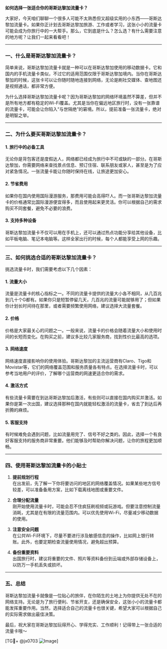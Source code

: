 **如何选择一张适合你的哥斯达黎加流量卡？**

大家好，今天咱们聊聊一个很多人可能不太熟悉但又超级实用的小东西——哥斯达黎加流量卡。如果你正计划去哥斯达黎加旅游、工作或者学习，这张小小的流量卡可能会成为你旅行中的一大帮手。那么，它到底是什么？怎么选？有什么需要注意的地方呢？让我们一起来看看吧！

---

### 一、什么是哥斯达黎加流量卡？

简单来说，哥斯达黎加流量卡就是一种可以在哥斯达黎加使用的移动数据卡。它和国内的手机流量卡类似，不过它的适用范围仅限于哥斯达黎加境内。当你在哥斯达黎加的时候，这张卡可以让你随时随地连接到网络，无论是刷社交媒体、查地图还是视频通话，都非常方便。

为什么选择哥斯达黎加流量卡呢？因为哥斯达黎加的网络环境虽然不算差，但并不是所有地方都有稳定的Wi-Fi覆盖。尤其是当你在偏远地区旅行时，没有一张靠谱的流量卡，可能会让你陷入“与世隔绝”的窘境。所以，提前准备一张流量卡，绝对是明智之举。

---

### 二、为什么要买哥斯达黎加流量卡？

#### 1. **旅行中的必备工具**
无论你是背包客还是度假达人，网络都已经成为旅行中不可或缺的一部分。在哥斯达黎加，你需要网络来查找景点信息、预订住宿、联系朋友或家人，甚至是为了应对紧急情况。一张流量卡能让你随时保持在线，让旅途更加安心。

#### 2. **节省费用**
如果你在国内使用国际漫游服务，那费用可能会高得吓人。而一张哥斯达黎加流量卡的价格通常比国际漫游便宜得多，而且使用起来更灵活。你可以根据自己的需求购买不同套餐，避免不必要的浪费。

#### 3. **支持多种设备**
哥斯达黎加流量卡不仅可以用在手机上，还可以通过热点功能分享给其他设备，比如平板电脑、笔记本电脑等。这样全家出行的时候，每个人都能享受上网的乐趣。

---

### 三、如何挑选合适的哥斯达黎加流量卡？

挑选流量卡时，我们需要考虑以下几个因素：

#### 1. **流量大小**
流量是流量卡的核心指标之一。不同的流量卡提供的流量大小各不相同，从几百兆到几十个G都有。如果你只是短暂停留几天，几百兆的流量可能就够用了；但如果你计划长时间待在那里，或者需要频繁使用网络，建议选择大流量套餐。

#### 2. **价格**
价格是大家最关心的问题之一。一般来说，流量卡的价格会随着流量大小和使用时间的长短而变化。在购买之前，建议多比较几家服务商，找到性价比最高的选项。

#### 3. **网络速度**
网络速度直接影响你的使用体验。哥斯达黎加的主流运营商有Claro、Tigo和Movistar等，它们的网络覆盖范围和服务质量各有特点。在选择流量卡时，可以参考当地用户的评价，了解哪个运营商的网速更适合你的需求。

#### 4. **激活方式**
有些流量卡需要在到达哥斯达黎加后激活，有些则可以直接在国内购买并激活。如果你是第一次出国，建议选择那种在国内就能轻松激活的流量卡，省去了到达后再折腾的麻烦。

#### 5. **客服支持**
有时候难免会遇到问题，比如流量用完了、信号不好之类的。因此，选择一个有良好客服支持的服务商非常重要。他们能够及时帮助你解决问题，让你的旅程更加顺畅。

---

### 四、使用哥斯达黎加流量卡的小贴士

1. **提前规划行程**  
   在出发前，先了解一下你将要访问的地区的网络覆盖情况。如果某些地方信号较差，可以准备备用方案，比如下载离线地图或重要文件。

2. **合理分配流量**  
   刚开始使用流量卡时，可能会忍不住疯狂刷视频或玩游戏。但要注意控制流量消耗，尤其是在有限的流量范围内。可以优先使用Wi-Fi，尽量减少移动数据的使用。

3. **注意安全问题**  
   在公共Wi-Fi环境下，尽量不要进行涉及敏感信息的操作，比如网上银行转账。此外，也要定期检查流量使用情况，避免超出预算。

4. **备份重要资料**  
   出国旅行时，建议将重要的文件、照片等资料备份到云端或外部存储设备上，以防万一手机丢失或损坏。

---

### 五、总结

哥斯达黎加流量卡就像是一位贴心的旅伴，在你陌生的土地上为你提供无处不在的网络支持。无论是为了旅行便利、节省开支，还是确保安全，这张小小的流量卡都能发挥重要作用。当然，选择适合自己的流量卡也很关键，希望大家可以根据自己的实际需求做出最佳决策。

最后，祝大家在哥斯达黎加玩得开心、学得充实、工作顺利！记得带上一张合适的流量卡哦～

[TG💪+ @jx0703 ![Image](https://github.com/user-attachments/assets/dbca1d08-cadb-493c-b0ec-ad6f7a83f270)]